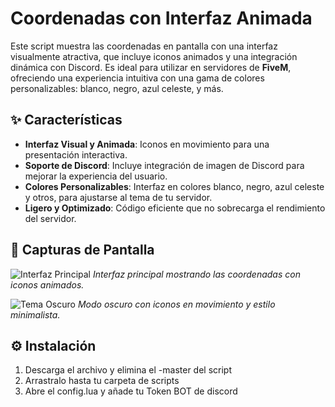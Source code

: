 # Coordenadas con Interfaz Animada

Este script muestra las coordenadas en pantalla con una interfaz visualmente atractiva, que incluye iconos animados y una integración dinámica con Discord. Es ideal para utilizar en servidores de **FiveM**, ofreciendo una experiencia intuitiva con una gama de colores personalizables: blanco, negro, azul celeste, y más.

## ✨ Características

- **Interfaz Visual y Animada**: Iconos en movimiento para una presentación interactiva.
- **Soporte de Discord**: Incluye integración de imagen de Discord para mejorar la experiencia del usuario.
- **Colores Personalizables**: Interfaz en colores blanco, negro, azul celeste y otros, para ajustarse al tema de tu servidor.
- **Ligero y Optimizado**: Código eficiente que no sobrecarga el rendimiento del servidor.

## 📸 Capturas de Pantalla

![Interfaz Principal](https://i.postimg.cc/CBvbxGcX/image.png)
*Interfaz principal mostrando las coordenadas con iconos animados.*

![Tema Oscuro](https://i.postimg.cc/5j0wkr0V/Captura-de-pantalla-2024-10-22-154659.png)
*Modo oscuro con iconos en movimiento y estilo minimalista.*

## ⚙️ Instalación

1. Descarga el archivo y elimina el -master del script
2. Arrastralo hasta tu carpeta de scripts
3. Abre el config.lua y añade tu Token BOT de discord
